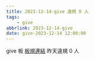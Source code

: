 ```yaml
---
title: 2023-12-14-give 違規 0 人
tags:
    - give
abbrlink: 2023-12-14-give
date: give-2023-12-14 12:00:00
---
```

give 板 [板規連結](https://www.ptt.cc/bbs/give/M.1612495900.A.C32.html)
昨天違規 0 人
